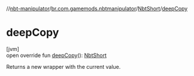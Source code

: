 //[nbt-manipulator](../../../index.md)/[br.com.gamemods.nbtmanipulator](../index.md)/[NbtShort](index.md)/[deepCopy](deep-copy.md)

# deepCopy

[jvm]\
open override fun [deepCopy](deep-copy.md)(): [NbtShort](index.md)

Returns a new wrapper with the current value.
